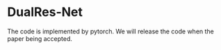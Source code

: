 # DualRes-Net
The code is implemented by pytorch.
We will release the code when the paper being accepted.
